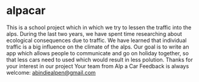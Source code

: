 # alpacar
This is a school project which in which we try to lessen the traffic into the alps. During the last two years, we have spent time researching about ecological consequences due to traffic. We have learned that individual traffic is a big influence on the climate of the alps. Our goal is to write an app which allows people to communicate and go on holiday together, so that less cars need to used which would result in less polution.
Thanks for your interest in our project
Your team from Alp a Car
Feedback is always welcome: abindiealpen@gmail.com
